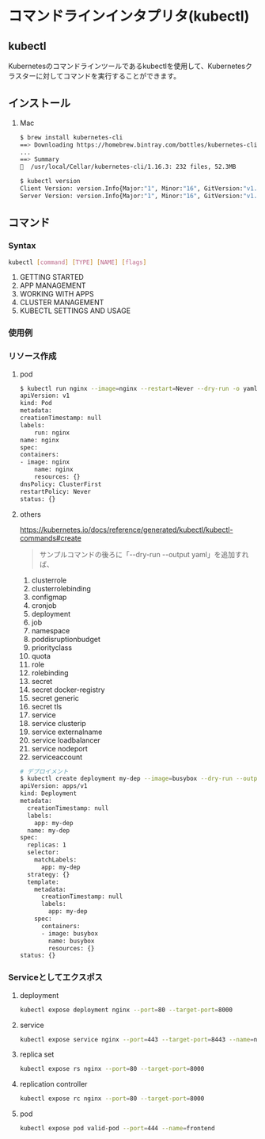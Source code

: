 # コマンドラインインタプリタ(kubectl)

## kubectl

Kubernetesのコマンドラインツールであるkubectlを使用して、Kubernetesクラスターに対してコマンドを実行することができます。

## インストール

1. Mac

    ```bash
    $ brew install kubernetes-cli
    ==> Downloading https://homebrew.bintray.com/bottles/kubernetes-cli-1.16.3.catalina.bottle.tar.gz
    ...
    ==> Summary
    🍺  /usr/local/Cellar/kubernetes-cli/1.16.3: 232 files, 52.3MB

    $ kubectl version
    Client Version: version.Info{Major:"1", Minor:"16", GitVersion:"v1.16.3", GitCommit:"b3cbbae08ec52a7fc73d334838e18d17e8512749", GitTreeState:"clean", BuildDate:"2019-11-14T04:24:29Z", GoVersion:"go1.12.13", Compiler:"gc", Platform:"darwin/amd64"}
    Server Version: version.Info{Major:"1", Minor:"16", GitVersion:"v1.16.2", GitCommit:"c97fe5036ef3df2967d086711e6c0c405941e14b", GitTreeState:"clean", BuildDate:"2019-10-15T19:09:08Z", GoVersion:"go1.12.10", Compiler:"gc", Platform:"linux/amd64"}
    ```

## コマンド

### Syntax

```bash
kubectl [command] [TYPE] [NAME] [flags]
```

1. GETTING STARTED
1. APP MANAGEMENT
1. WORKING WITH APPS
1. CLUSTER MANAGEMENT
1. KUBECTL SETTINGS AND USAGE

### 使用例

### リソース作成

1. pod

    ```bash
    $ kubectl run nginx --image=nginx --restart=Never --dry-run -o yaml
    apiVersion: v1
    kind: Pod
    metadata:
    creationTimestamp: null
    labels:
        run: nginx
    name: nginx
    spec:
    containers:
    - image: nginx
        name: nginx
        resources: {}
    dnsPolicy: ClusterFirst
    restartPolicy: Never
    status: {}
    ```

1. others

    <https://kubernetes.io/docs/reference/generated/kubectl/kubectl-commands#create>

    > サンプルコマンドの後ろに「--dry-run --output yaml」を追加すれば、

   1. clusterrole
   2. clusterrolebinding
   3. configmap
   4. cronjob
   5. deployment
   6. job
   7. namespace
   8. poddisruptionbudget
   9. priorityclass
   10. quota
   11. role
   12. rolebinding
   13. secret
   14. secret docker-registry
   15. secret generic
   16. secret tls
   17. service
   18. service clusterip
   19. service externalname
   20. service loadbalancer
   21. service nodeport
   22. serviceaccount

   ```bash
   # デプロイメント
   $ kubectl create deployment my-dep --image=busybox --dry-run --output yaml
   apiVersion: apps/v1
   kind: Deployment
   metadata:
     creationTimestamp: null
     labels:
       app: my-dep
     name: my-dep
   spec:
     replicas: 1
     selector:
       matchLabels:
         app: my-dep
     strategy: {}
     template:
       metadata:
         creationTimestamp: null
         labels:
           app: my-dep
       spec:
         containers:
         - image: busybox
           name: busybox
           resources: {}
   status: {}
   ```

### Serviceとしてエクスポス

1. deployment

    ```bash
    kubectl expose deployment nginx --port=80 --target-port=8000
    ```

2. service

    ```bash
    kubectl expose service nginx --port=443 --target-port=8443 --name=nginx-https
    ```

3. replica set

    ```bash
    kubectl expose rs nginx --port=80 --target-port=8000
    ```

4. replication controller

    ```bash
    kubectl expose rc nginx --port=80 --target-port=8000
    ```

5. pod

    ```bash
    kubectl expose pod valid-pod --port=444 --name=frontend
    ```

